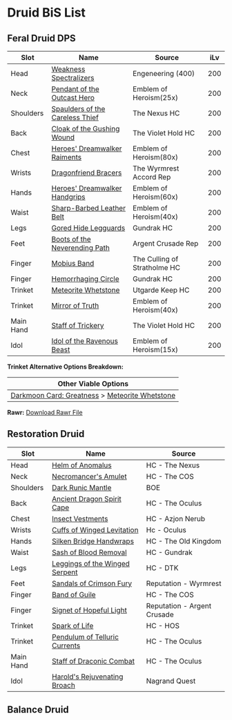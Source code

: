 # Druid BiS List
## Feral Druid DPS
|  Slot           | Name                                                                                   | Source                         | iLv                        |
|-----------------|----------------------------------------------------------------------------------------|--------------------------------|----------------------------|
| Head            | [Weakness Spectralizers](https://wotlk.evowow.com/?item=42550)                         | Engeneering (400)              | 200                        |
| Neck            | [Pendant of the Outcast Hero](https://wotlk.evowow.com/?item=40678)                    | Emblem of Heroism(25x)         | 200                        |
| Shoulders       | [Spaulders of the Careless Thief](https://wotlk.evowow.com/?item=37139)                | The Nexus HC                   | 200                        |
| Back            | [Cloak of the Gushing Wound](https://wotlk.evowow.com/?item=43406)                     | The Violet Hold HC             | 200                        |
| Chest           | [Heroes' Dreamwalker Raiments](https://wotlk.evowow.com/?item=39554)                   | Emblem of Heroism(80x)         | 200                        |
| Wrists          | [Dragonfriend Bracers](https://wotlk.evowow.com/?item=44203)                           | The Wyrmrest Accord Rep        | 200                        |
| Hands           | [Heroes' Dreamwalker Handgrips](https://wotlk.evowow.com/?item=39557)                  | Emblem of Heroism(60x)         | 200                        |
| Waist           | [Sharp-Barbed Leather Belt](https://wotlk.evowow.com/?item=37194)                      | Emblem of Heroism(40x)         | 200                        |
| Legs            | [Gored Hide Legguards](https://wotlk.evowow.com/?item=37644)                           | Gundrak HC                     | 200                        |
| Feet            | [Boots of the Neverending Path](https://wotlk.evowow.com/?item=44297)                  | Argent Crusade Rep             | 200                        |
| Finger          | [Mobius Band](https://wotlk.evowow.com/?item=37685)                                    | The Culling of Stratholme HC   | 200                        |
| Finger          | [Hemorrhaging Circle](https://wotlk.evowow.com/?item=37642)                            | Gundrak HC                     | 200                        |
| Trinket         | [Meteorite Whetstone](https://wotlk.evowow.com/?item=37390)                            | Utgarde Keep HC                | 200                        |
| Trinket         | [Mirror of Truth](https://wotlk.evowow.com/?item=40684)                                | Emblem of Heroism(40x)         | 200                        |
| Main Hand       | [Staff of Trickery](https://wotlk.evowow.com/?item=37883)                              | The Violet Hold HC             | 200                        |
| Idol            | [Idol of the Ravenous Beast](https://wotlk.evowow.com/?item=40713)                     | Emblem of Heroism(15x)         | 200                        |

**Trinket Alternative Options Breakdown:**

|  Other Viable Options    |
|--------------------------|
| [Darkmoon Card: Greatness](https://wotlk.evowow.com/?item=44253) > [Meteorite Whetstone](https://wotlk.evowow.com/?item=37390)    |

**Rawr:**
[Download Rawr File](https://downgit.github.io/#/home?url=https://github.com/boros7266/World-of-Warcraft-3.3.5-Complete-PvE-BiS-Pre-Raid-List/blob/main/Rawr_Files/Feral_DPS_Pre_Naxx.xml)

## Restoration Druid
|  Slot           | Name                                                                                   | Source                     |
|-----------------|----------------------------------------------------------------------------------------|----------------------------|
| Head            | [Helm of Anomalus](https://wotlk.evowow.com/?item=37149)                               | HC - The Nexus             |
| Neck            | [Necromancer's Amulet](https://wotlk.evowow.com/?item=40678)                           | HC - The COS               |
| Shoulders       | [Dark Runic Mantle](https://wotlk.evowow.com/?item=37673)                              | BOE                        |
| Back            | [Ancient Dragon Spirit Cape](https://wotlk.evowow.com/?item=37291)                     | HC - The Oculus            |
| Chest           | [Insect Vestments](https://wotlk.evowow.com/?item=37236)                               | HC - Azjon Nerub           |
| Wrists          | [Cuffs of Winged Levitation](https://wotlk.evowow.com/?item=37361)                     | Hc - Oculus                |
| Hands           | [Silken Bridge Handwraps](https://wotlk.evowow.com/?item=43287)                        | HC - The Old Kingdom       |
| Waist           | [Sash of Blood Removal](https://wotlk.evowow.com/?item=37643)                          | HC - Gundrak               |
| Legs            | [Leggings of the Winged Serpent](https://wotlk.evowow.com/?item=37791)                 | HC - DTK                   |
| Feet            | [Sandals of Crimson Fury](https://wotlk.evowow.com/?item=44202)                        | Reputation - Wyrmrest      |
| Finger          | [Band of Guile](https://wotlk.evowow.com/?item=37694)                                  | HC - The COS               |
| Finger          | [Signet of Hopeful Light](https://wotlk.evowow.com/?item=37642)                        | Reputation - Argent Crusade|
| Trinket         | [Spark of Life](https://wotlk.evowow.com/?item=37657)                                  | HC - HOS                   |
| Trinket         | [Pendulum of Telluric Currents](https://wotlk.evowow.com/?item=37264)                  | HC - The Oculus            |
| Main Hand       | [Staff of Draconic Combat](https://wotlk.evowow.com/?item=37360)                       | HC - The Oculus            |
| Idol            | [Harold's Rejuvenating Broach](https://wotlk.evowow.com/?item=25643)                   | Nagrand Quest              |

## Balance Druid

